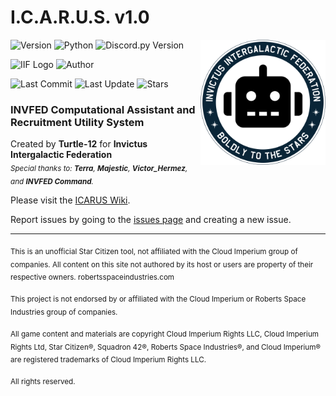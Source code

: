 # **I.C.A.R.U.S.** v1.0  
<img align="right" width="200" src="https://github.com/tkomasa/ICARUS-documentation/blob/5cbdbbd8e43226d6371319f018067f4cc1df1ee7/images/INVFEDbot.png" />

![Version](https://img.shields.io/badge/I.C.A.R.U.S.-v1.0.0-49fcff)
![Python](https://img.shields.io/badge/python-3.5|3.6|3.7|3.8-3571A3)
![Discord.py Version](https://img.shields.io/badge/discord.py-v1.7.3-94332c)

![IIF Logo](https://img.shields.io/badge/commissioned-INVFED-0A2537)
![Author](https://img.shields.io/badge/author-Turtle--12-c5ffac)

![Last Commit](https://img.shields.io/github/last-commit/tkomasa/ICARUS-documentation)
![Last Update](https://img.shields.io/badge/last%20wiki%20update-january%202022-edf3ff)
![Stars](https://img.shields.io/github/stars/tkomasa/ICARUS-documentation?style=social)

### INVFED Computational Assistant and Recruitment Utility System
Created by **Turtle-12** for **Invictus Intergalactic Federation**  
<sub>_Special thanks to: **Terra**, **Majestic**, **Victor_Hermez**, and **INVFED Command**._</sub>

Please visit the [ICARUS Wiki](https://github.com/tkomasa/ICARUS-documentation/wiki).

Report issues by going to the [issues page](https://github.com/tkomasa/ICARUS-documentation/issues/new/choose) and creating a new issue.

***

<sub>This is an unofficial Star Citizen tool, not affiliated with the Cloud Imperium group of companies. All content on this site not authored by its host or users are property of their respective owners. robertsspaceindustries.com</sub>

<sub>This project is not endorsed by or affiliated with the Cloud Imperium or Roberts Space Industries group of companies.</sub>

<sub>All game content and materials are copyright Cloud Imperium Rights LLC, Cloud Imperium Rights Ltd, Star Citizen®, Squadron 42®, Roberts Space Industries®, and Cloud Imperium® are registered trademarks of Cloud Imperium Rights LLC.</sub>

<sub>All rights reserved.</sub>
